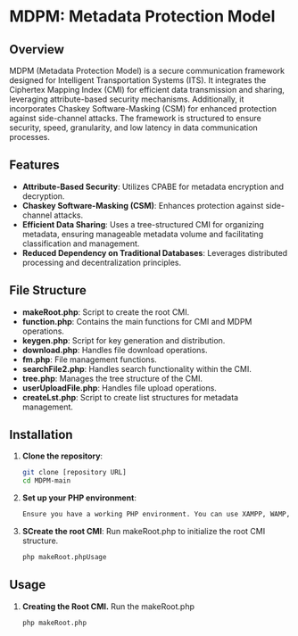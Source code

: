 # MDPM: Metadata Protection Model

## Overview

MDPM (Metadata Protection Model) is a secure communication framework designed for Intelligent Transportation Systems (ITS). It integrates the Ciphertex Mapping Index (CMI) for efficient data transmission and sharing, leveraging attribute-based security mechanisms. Additionally, it incorporates Chaskey Software-Masking (CSM) for enhanced protection against side-channel attacks. The framework is structured to ensure security, speed, granularity, and low latency in data communication processes.

## Features

- **Attribute-Based Security**: Utilizes CPABE for metadata encryption and decryption.
- **Chaskey Software-Masking (CSM)**: Enhances protection against side-channel attacks.
- **Efficient Data Sharing**: Uses a tree-structured CMI for organizing metadata, ensuring manageable metadata volume and facilitating classification and management.
- **Reduced Dependency on Traditional Databases**: Leverages distributed processing and decentralization principles.

## File Structure

- **makeRoot.php**: Script to create the root CMI.
- **function.php**: Contains the main functions for CMI and MDPM operations.
- **keygen.php**: Script for key generation and distribution.
- **download.php**: Handles file download operations.
- **fm.php**: File management functions.
- **searchFile2.php**: Handles search functionality within the CMI.
- **tree.php**: Manages the tree structure of the CMI.
- **userUploadFile.php**: Handles file upload operations.
- **createLst.php**: Script to create list structures for metadata management.

## Installation

1. **Clone the repository**:
   ```bash
   git clone [repository URL]
   cd MDPM-main

2. **Set up your PHP environment**:
   
   ```bash
   Ensure you have a working PHP environment. You can use XAMPP, WAMP, or any other PHP server.
3. **SCreate the root CMI**:
   Run makeRoot.php to initialize the root CMI structure.
   ```bash
   php makeRoot.phpUsage

## Usage

1. **Creating the Root CMI.**
   Run the makeRoot.php
   ```bash
   php makeRoot.php


   
